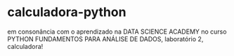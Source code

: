 # calculadora-python
em consonância com o aprendizado na DATA SCIENCE ACADEMY no curso PYTHON FUNDAMENTOS PARA ANÁLISE DE DADOS, laboratório 2, calculadora!
